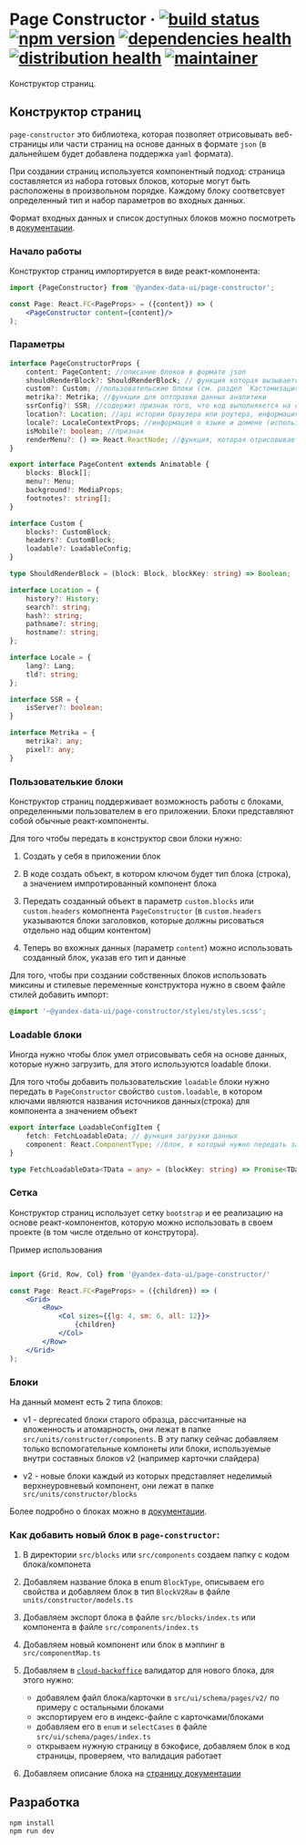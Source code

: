 # Page Constructor &middot; [![build status](<https://teamcity.yandex-team.ru/app/rest/builds/buildType:(DataUI_Instruments_Common_BuildAndDeploy)/statusIcon.svg>)](https://teamcity.yandex-team.ru/viewType.html?buildTypeId=DataUI_Instruments_Common_BuildAndDeploy) [![npm version](https://badger.yandex-team.ru/npm/@yandex-data-ui/page-constructor/version.svg)](https://npm.yandex-team.ru/@yandex-data-ui/page-constructor) [![dependencies health](https://badger.yandex-team.ru/oko/repo/data-ui/page-constructor/health.svg)](https://oko.yandex-team.ru/repo/data-ui/common) [![distribution health](https://badger.yandex-team.ru/oko/pkg/@yandex-data-ui/common/health.svg)](https://oko.yandex-team.ru/pkg/@yandex-data-ui/common) [![maintainer](https://badger.yandex-team.ru/custom/[Maintainer]/[vladvlad][f5a522]/badge.svg)](https://staff.yandex-team.ru/vladvlad)

[comment]: <> (//TODO: Поменять ссылыку на иконку)
Конструктор страниц.

## Конструктор страниц

`page-constructor` это библиотека, которая позволяет отрисовывать веб-страницы или части страниц на основе данных в формате `json` (в дальнейшем будет добавлена поддержка `yaml` формата).

При создании страниц используется компонентный подход: страница составляется из набора готовых блоков, которые могут быть расположены в произвольном порядке. Каждому блоку соответсвует определенный тип и набор параметров во входных данных.

Формат входных данных и список доступных блоков можно посмотреть в [документации](https://github.yandex-team.ru/data-ui/cloud-backoffice/wiki/Страницы).

### Начало работы

Конструктор страниц импортируется в виде реакт-компонента:

```jsx
import {PageConstructor} from '@yandex-data-ui/page-constructor';

const Page: React.FC<PageProps> = ({content}) => (
    <PageConstructor content={content}/>
);
```

### Параметры

```typescript
interface PageConstructorProps {
    content: PageContent; //описание блоков в формате json
    shouldRenderBlock?: ShouldRenderBlock; // функция которая вызывается при отрисовке каждого блока и позволяет задавать условия его отображения
    custom?: Custom; //пользовательские блоки (см. раздел `Кастомизация`)
    metrika?: Metrika; //функции для оптправки данных аналитики
    ssrConfig?: SSR; //содержит признак того, что код выполнякется на стороне сервера
    location?: Location; //api истории браузера или роутера, информация о url страницы
    locale?: LocaleContextProps; //информация о языке и домене (используется при генерации и оформлении ссылок)
    isMobile?: boolean; //признак
    renderMenu?: () => React.ReactNode; //функция, которая отрисовывает меню страницы с навигагацией (планируется добавить отрисовку варианта меню по умолчанию)
}

export interface PageContent extends Animatable {
    blocks: Block[];
    menu?: Menu;
    background?: MediaProps;
    footnotes?: string[];
}

interface Custom {
    blocks?: CustomBlock;
    headers?: CustomBlock;
    loadable?: LoadableConfig;
}

type ShouldRenderBlock = (block: Block, blockKey: string) => Boolean;

interface Location = {
    history?: History;
    search?: string;
    hash?: string;
    pathname?: string;
    hostname?: string;
};

interface Locale = {
    lang?: Lang;
    tld?: string;
};

interface SSR = {
    isServer?: boolean;
}

interface Metrika = {
    metrika?: any;
    pixel?: any;
}

```
### Пользователькие блоки

Конструктор страниц поддерживает возможность работы с блоками, определенными пользователем в его приложении. Блоки представляют собой обычные реакт-компоненты.

Для того чтобы передать в конструктор свои блоки нужно:

1. Создать у себя в приложении блок

2. В коде создать объект, в котором ключом будет тип блока (строка), а значением импротированный компонент блока

3. Передать созданный объект в параметр `custom.blocks` или `custom.headers` комопнента `PageConstructor` (в `custom.headers` указываются блоки заголовков, которые должны рисоваться отдельно над общим контентом)

4. Теперь во вхожных данных (параметр `content`) можно использовать созданный блок, указав его тип и данные

Для того, чтобы при создании собственных блоков использовать миксины и стилевые переменные конструктора нужно в своем файле стилей добавить импорт:

```css
@import '~@yandex-data-ui/page-constructor/styles/styles.scss';
```

### Loadable блоки

Иногда нужно чтобы блок умел отрисовывать себя на основе данных, которые нужно загрузить, для этого используются loadable блоки.

Для того чтобы добавить пользовательские `loadable` блоки нужно передать в `PageConstructor` свойство `custom.loadable`, в котором ключами являются названия источников данных(строка) для компонента а значением объект

```typescript
export interface LoadableConfigItem {
    fetch: FetchLoadableData; // функция загрузки данных
    component: React.ComponentType; //блок, в который нужно передать загруженные данные
}

type FetchLoadableData<TData = any> = (blockKey: string) => Promise<TData>;
```

### Сетка

Конструктор страниц использует сетку `bootstrap` и ее реализацию на основе реакт-компонентов, которую можно использовать в своем проекте (в том числе отдельно от конструтора).

Пример использования

```jsx

import {Grid, Row, Col} from '@yandex-data-ui/page-constructor/'

const Page: React.FC<PageProps> = ({children}) => (
    <Grid>
        <Row>
            <Col sizes={{lg: 4, sm: 6, all: 12}}>
                {children}
            </Col>
        </Row>
    </Grid>
);

```


### Блоки

На данный момент есть 2 типа блоков:

- v1 - deprecated блоки старого образца, рассчитанные на вложенность и атомарность, они лежат в папке `src/units/constructor/components`. В эту папку сейчас добавляем только вспомогательные компонеты или блоки, используемые внутри составных блоков v2 (например карточки слайдера)

- v2 - новые блоки каждый из которых представляет неделимый верхнеуровневый компонент, они лежат в папке `src/units/constructor/blocks`

Более подробно о блоках можно в [документации](https://github.yandex-team.ru/data-ui/cloud-backoffice/wiki/Страницы).

### Как добавить новый блок в `page-constructor`:

1. В директории `src/blocks` или `src/components` создаем папку с кодом блока/компонета

2. Добавляем название блока в enum `BlockType`, описываем его свойства и добавляем блок в тип `BlockV2Raw` в файле `units/constructor/models.ts`

3. Добавляем экспорт блока в файле `src/blocks/index.ts` или компонента в файле `src/components/index.ts`

4. Добавляем новый компонент или блок в мэппинг в `src/componentMap.ts`

5. Добавляем в [`cloud-backoffice`](https://github.yandex-team.ru/data-ui/cloud-backoffice) валидатор для нового блока, для этого нужно:

   - добавялем файл блока/карточки в `src/ui/schema/pages/v2/` по примеру с остальными блоками
   - экспортируем его в индекс-файле с карточками/блоками
   - добавляем его в `enum` и `selectCases` в файле `src/ui/schema/pages/index.ts`
   - открываем нужную страницу в бэкофисе, добавляем блок в код страницы, проверяем, что валидация работает

6. Добавляем описание блока на [страницу документации](https://github.yandex-team.ru/data-ui/cloud-backoffice/wiki/Страницы)

## Разработка

```
npm install
npm run dev
```
